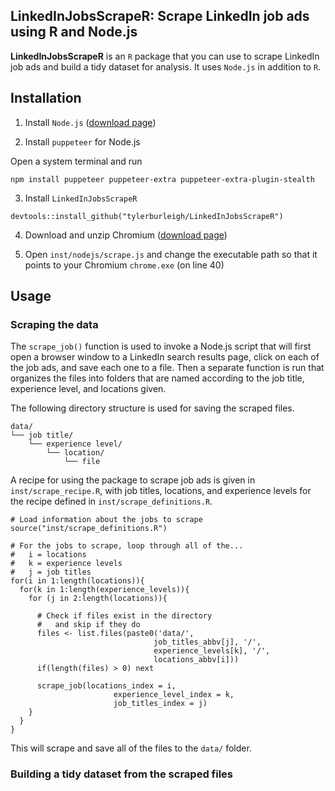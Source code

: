 ## LinkedInJobsScrapeR: Scrape LinkedIn job ads using R and Node.js

**LinkedInJobsScrapeR** is an `R` package that you can use to scrape LinkedIn job ads and build a tidy dataset for analysis. It uses `Node.js` in addition to `R`.

## Installation

1. Install `Node.js` ([download page](https://nodejs.org/en/download))

2. Install `puppeteer` for Node.js

Open a system terminal and run

```
npm install puppeteer puppeteer-extra puppeteer-extra-plugin-stealth
```

3. Install `LinkedInJobsScrapeR`

```
devtools::install_github("tylerburleigh/LinkedInJobsScrapeR")
```

4. Download and unzip Chromium ([download page](https://download-chromium.appspot.com/))

5. Open `inst/nodejs/scrape.js` and change the executable path so that it points to your Chromium `chrome.exe` (on line 40)

## Usage

### Scraping the data

The `scrape_job()` function is used to invoke a Node.js script that will first open a browser window to a LinkedIn search results page, click on each of the job ads, and save each one to a file. Then a separate function is run that organizes the files into folders that are named according to the job title, experience level, and locations given.

The following directory structure is used for saving the scraped files.

```
data/
└── job title/
	└── experience level/
		└── location/
			└── file
```

A recipe for using the package to scrape job ads is given in `inst/scrape_recipe.R`, with job titles, locations, and experience levels for the recipe defined in `inst/scrape_definitions.R`.

```
# Load information about the jobs to scrape
source("inst/scrape_definitions.R")

# For the jobs to scrape, loop through all of the...
#   i = locations
#   k = experience levels
#   j = job titles
for(i in 1:length(locations)){
  for(k in 1:length(experience_levels)){
    for (j in 2:length(locations)){
      
      # Check if files exist in the directory
      #   and skip if they do
      files <- list.files(paste0('data/',
                                job_titles_abbv[j], '/',
                                experience_levels[k], '/',
                                locations_abbv[i]))
      if(length(files) > 0) next
      
      scrape_job(locations_index = i,
                       experience_level_index = k,
                       job_titles_index = j)  
    }
  }
}
```

This will scrape and save all of the files to the `data/` folder.

### Building a tidy dataset from the scraped files



